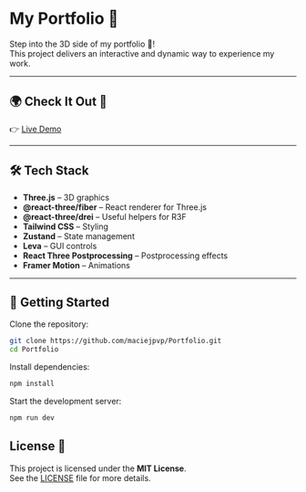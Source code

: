 # My Portfolio 🚀

Step into the 3D side of my portfolio 🌟!  
This project delivers an interactive and dynamic way to experience my work.

---

## 🌍 Check It Out 👀

👉 [Live Demo](https://maciejpvp.github.io/Portfolio/)

---

## 🛠️ Tech Stack

- **Three.js** – 3D graphics
- **@react-three/fiber** – React renderer for Three.js
- **@react-three/drei** – Useful helpers for R3F
- **Tailwind CSS** – Styling
- **Zustand** – State management
- **Leva** – GUI controls
- **React Three Postprocessing** – Postprocessing effects
- **Framer Motion** – Animations

---

## 🚀 Getting Started

Clone the repository:

```bash
git clone https://github.com/maciejpvp/Portfolio.git
cd Portfolio
```

Install dependencies:

```bash
npm install
```

Start the development server:

```bash
npm run dev
```

## License 📝

This project is licensed under the **MIT License**.  
See the [LICENSE](./LICENSE) file for more details.
